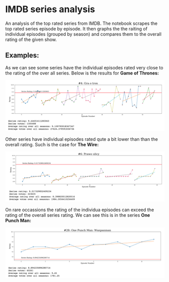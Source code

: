 # IMDB series analysis
An analysis of the top rated series from IMDB. The notebook scrapes the top rated series episode by episode. It then graphs the the raiting of individual episodes (grouped by season) and compares them to the overall rating of the given show.

## Examples:

As we can see some series have the individual episodes rated very close to the rating of the over all series. Below is the results for **Game of Thrones:**

<p align='center'>
  <img src='images/GOT.png'/>
</p>

Other series have individual episodes rated qute a bit lower than than the overall rating. Such is the case for **The Wire:**

<p align='center'>
  <img src='images/WIRE.png'/>
</p>

On rare occassions the rating of the individua episodes can exceed the rating of the overall series rating. We can see this is in the series **One Punch Man:**

<p align='center'>
  <img src='images/OPM.png'/>
</p>